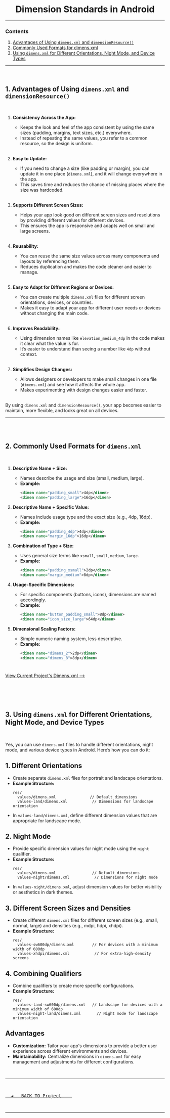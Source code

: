 <h1 align="center" > 
Dimension Standards in Android  
</h1>

<hr>

### Contents
1. [Advantages of Using `dimens.xml` and `dimensionResource()`](#1-advantages-of-using-dimensxml-and-dimensionresource)
2. [Commonly Used Formats for dimens.xml](#2-commonly-used-formats-for-dimensxml)
3. [Using `dimens.xml` for Different Orientations, Night Mode, and Device Types](#3-using-dimensxml-for-different-orientations-night-mode-and-device-types)

<hr>

<br>
<!-- ------------ 1. Advantages ------------ -->

## 1. Advantages of Using `dimens.xml` and `dimensionResource()`
<br>

1. **Consistency Across the App:**
    - Keeps the look and feel of the app consistent by using the same sizes (padding, margins, text sizes, etc.) everywhere.
    - Instead of repeating the same values, you refer to a common resource, so the design is uniform.

    <br>

2. **Easy to Update:**
    - If you need to change a size (like padding or margin), you can update it in one place (`dimens.xml`), and it will change everywhere in the app.
    - This saves time and reduces the chance of missing places where the size was hardcoded.

    <br>

3. **Supports Different Screen Sizes:**
    - Helps your app look good on different screen sizes and resolutions by providing different values for different devices.
    - This ensures the app is responsive and adapts well on small and large screens.

    <br>

4. **Reusability:**
    - You can reuse the same size values across many components and layouts by referencing them.
    - Reduces duplication and makes the code cleaner and easier to manage.

    <br>

5. **Easy to Adapt for Different Regions or Devices:**
    - You can create multiple `dimens.xml` files for different screen orientations, devices, or countries.
    - Makes it easy to adapt your app for different user needs or devices without changing the main code.

    <br>

6. **Improves Readability:**
    - Using dimension names like `elevation_medium_4dp` in the code makes it clear what the value is for.
    - It’s easier to understand than seeing a number like `4dp` without context.

    <br>

7. **Simplifies Design Changes:**
    - Allows designers or developers to make small changes in one file (`dimens.xml`) and see how it affects the whole app.
    - Makes experimenting with design changes easier and faster.

    <br>

By using `dimens.xml` and `dimensionResource()`, your app becomes easier to maintain, more flexible, and looks great on all devices.

<hr>

<br>

<br>
<!-- ------------ 2. Commonly Used Formats ------------ -->

## 2. Commonly Used Formats for `dimens.xml`
<br>

1. **Descriptive Name + Size:**
    - Names describe the usage and size (small, medium, large).
    - **Example:**
      ```xml
      <dimen name="padding_small">4dp</dimen>
      <dimen name="padding_large">16dp</dimen>
      ```

2. **Descriptive Name + Specific Value:**
    - Names include usage type and the exact size (e.g., 4dp, 16dp).
    - **Example:**
      ```xml
      <dimen name="padding_4dp">4dp</dimen>
      <dimen name="margin_16dp">16dp</dimen>
      ```

3. **Combination of Type + Size:**
    - Uses general size terms like `xsmall`, `small`, `medium`, `large`.
    - **Example:**
      ```xml
      <dimen name="padding_xsmall">2dp</dimen>
      <dimen name="margin_medium">8dp</dimen>
      ```

4. **Usage-Specific Dimensions:**
    - For specific components (buttons, icons), dimensions are named accordingly.
    - **Example:**
      ```xml
      <dimen name="button_padding_small">8dp</dimen>
      <dimen name="icon_size_large">64dp</dimen>
      ```

5. **Dimensional Scaling Factors:**
    - Simple numeric naming system, less descriptive.
    - **Example:**
      ```xml
      <dimen name="dimens_2">2dp</dimen>
      <dimen name="dimens_8">8dp</dimen>
      ```

#
[ View Current Project's Dimens.xml  --> ](../../app/src/main/res/values/dimens.xml)

#

<br>

<br>
<!-- ------------ 3. Using Dimens for Different Modes ------------ -->


## 3. Using `dimens.xml` for Different Orientations, Night Mode, and Device Types
<br>

Yes, you can use `dimens.xml` files to handle different orientations, night mode, and various device types in Android. Here’s how you can do it:

## 1. Different Orientations
- Create separate `dimens.xml` files for portrait and landscape orientations.
- **Example Structure:**
    ```
    res/
      values/dimens.xml               // Default dimensions
      values-land/dimens.xml           // Dimensions for landscape orientation
    ```
- In `values-land/dimens.xml`, define different dimension values that are appropriate for landscape mode.

## 2. Night Mode
- Provide specific dimension values for night mode using the `night` qualifier.
- **Example Structure:**
    ```
    res/
      values/dimens.xml                // Default dimensions
      values-night/dimens.xml           // Dimensions for night mode
    ```
- In `values-night/dimens.xml`, adjust dimension values for better visibility or aesthetics in dark themes.

## 3. Different Screen Sizes and Densities
- Create different `dimens.xml` files for different screen sizes (e.g., small, normal, large) and densities (e.g., mdpi, hdpi, xhdpi).
- **Example Structure:**
    ```
    res/
      values-sw600dp/dimens.xml        // For devices with a minimum width of 600dp
      values-xhdpi/dimens.xml           // For extra-high-density screens
    ```

## 4. Combining Qualifiers
- Combine qualifiers to create more specific configurations.
- **Example Structure:**
    ```
    res/
      values-land-sw600dp/dimens.xml   // Landscape for devices with a minimum width of 600dp
      values-night-land/dimens.xml       // Night mode for landscape orientation
    ```

## Advantages
- **Customization:** Tailor your app's dimensions to provide a better user experience across different environments and devices.
- **Maintainability:** Centralize dimensions in `dimens.xml` for easy management and adjustments for different configurations.

<br>

---
<br>

<kbd>[&nbsp; ◄ &nbsp;  BACK TO Project &nbsp;&nbsp;&nbsp;](../../README.md#-project-documents) </kbd>

<br>

---
